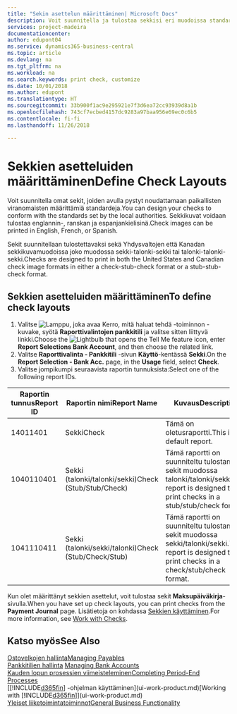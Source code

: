 ```yaml
---
title: "Sekin asettelun määrittäminen| Microsoft Docs"
description: Voit suunnitella ja tulostaa sekkisi eri muodoissa standardinmukaisia vaatimuksia noudattaen.
services: project-madeira
documentationcenter: 
author: edupont04
ms.service: dynamics365-business-central
ms.topic: article
ms.devlang: na
ms.tgt_pltfrm: na
ms.workload: na
ms.search.keywords: print check, customize
ms.date: 10/01/2018
ms.author: edupont
ms.translationtype: HT
ms.sourcegitcommit: 33b900f1ac9e295921e7f3d6ea72cc93939d8a1b
ms.openlocfilehash: 743cf7ecbed4157dc9283a97baa956e69ec0c6b5
ms.contentlocale: fi-fi
ms.lasthandoff: 11/26/2018

---
```

# <a name="define-check-layouts"></a><span data-ttu-id="9aaa8-103">Sekkien asetteluiden määrittäminen</span><span class="sxs-lookup"><span data-stu-id="9aaa8-103">Define Check Layouts</span></span>
<span data-ttu-id="9aaa8-104">Voit suunnitella omat sekit, joiden avulla pystyt noudattamaan paikallisten viranomaisten määrittämiä standardeja.</span><span class="sxs-lookup"><span data-stu-id="9aaa8-104">You can design your checks to conform with the standards set by the local authorities.</span></span> <span data-ttu-id="9aaa8-105">Sekkikuvat voidaan tulostaa englannin-, ranskan ja espanjankielisinä.</span><span class="sxs-lookup"><span data-stu-id="9aaa8-105">Check images can be printed in English, French, or Spanish.</span></span>

<span data-ttu-id="9aaa8-106">Sekit suunnitellaan tulostettavaksi sekä Yhdysvaltojen että Kanadan sekkikuvamuodoissa joko muodossa sekki-talonki-sekki tai talonki-talonki-sekki.</span><span class="sxs-lookup"><span data-stu-id="9aaa8-106">Checks are designed to print in both the United States and Canadian check image formats in either a check-stub-check format or a stub-stub-check format.</span></span>

## <a name="to-define-check-layouts"></a><span data-ttu-id="9aaa8-107">Sekkien asetteluiden määrittäminen</span><span class="sxs-lookup"><span data-stu-id="9aaa8-107">To define check layouts</span></span>
1. <span data-ttu-id="9aaa8-108">Valitse ![Lamppu, joka avaa Kerro, mitä haluat tehdä -toiminnon](media/ui-search/search_small.png "Kerro, mitä haluat tehdä") -kuvake, syötä **Raporttivalintojen pankkitili** ja valitse sitten liittyvä linkki.</span><span class="sxs-lookup"><span data-stu-id="9aaa8-108">Choose the ![Lightbulb that opens the Tell Me feature](media/ui-search/search_small.png "Tell me what you want to do") icon, enter **Report Selections Bank Account**, and then choose the related link.</span></span>
2. <span data-ttu-id="9aaa8-109">Valitse **Raporttivalinta - Pankkitili** -sivun **Käyttö**-kentässä **Sekki**.</span><span class="sxs-lookup"><span data-stu-id="9aaa8-109">On the **Report Selection - Bank Acc.** page, in the **Usage** field, select **Check**.</span></span>
3. <span data-ttu-id="9aaa8-110">Valitse jompikumpi seuraavista raportin tunnuksista:</span><span class="sxs-lookup"><span data-stu-id="9aaa8-110">Select one of the following report IDs.</span></span>

| <span data-ttu-id="9aaa8-111">Raportin tunnus</span><span class="sxs-lookup"><span data-stu-id="9aaa8-111">Report ID</span></span> | <span data-ttu-id="9aaa8-112">Raportin nimi</span><span class="sxs-lookup"><span data-stu-id="9aaa8-112">Report Name</span></span> | <span data-ttu-id="9aaa8-113">Kuvaus</span><span class="sxs-lookup"><span data-stu-id="9aaa8-113">Description</span></span> |
| --- | --- | --- |
| <span data-ttu-id="9aaa8-114">1401</span><span class="sxs-lookup"><span data-stu-id="9aaa8-114">1401</span></span> |<span data-ttu-id="9aaa8-115">Sekki</span><span class="sxs-lookup"><span data-stu-id="9aaa8-115">Check</span></span> |<span data-ttu-id="9aaa8-116">Tämä on oletusraportti.</span><span class="sxs-lookup"><span data-stu-id="9aaa8-116">This is the default report.</span></span> |
| <span data-ttu-id="9aaa8-117">10401</span><span class="sxs-lookup"><span data-stu-id="9aaa8-117">10401</span></span> |<span data-ttu-id="9aaa8-118">Sekki (talonki/talonki/sekki)</span><span class="sxs-lookup"><span data-stu-id="9aaa8-118">Check (Stub/Stub/Check)</span></span> |<span data-ttu-id="9aaa8-119">Tämä raportti on suunniteltu tulostamaan sekit muodossa talonki/talonki/sekki.</span><span class="sxs-lookup"><span data-stu-id="9aaa8-119">This report is designed to print checks in a stub/stub/check format.</span></span> |
| <span data-ttu-id="9aaa8-120">10411</span><span class="sxs-lookup"><span data-stu-id="9aaa8-120">10411</span></span> |<span data-ttu-id="9aaa8-121">Sekki (talonki/sekki/talonki)</span><span class="sxs-lookup"><span data-stu-id="9aaa8-121">Check (Stub/Check/Stub)</span></span> |<span data-ttu-id="9aaa8-122">Tämä raportti on suunniteltu tulostamaan sekit muodossa sekki/talonki/sekki.</span><span class="sxs-lookup"><span data-stu-id="9aaa8-122">This report is designed to print checks in a check/stub/check format.</span></span> |

<span data-ttu-id="9aaa8-123">Kun olet määrittänyt sekkien asettelut, voit tulostaa sekit **Maksupäiväkirja**-sivulla.</span><span class="sxs-lookup"><span data-stu-id="9aaa8-123">When you have set up check layouts, you can print checks from the **Payment Journal** page.</span></span> <span data-ttu-id="9aaa8-124">Lisätietoja on kohdassa [Sekkien käyttäminen](payables-how-work-checks.md).</span><span class="sxs-lookup"><span data-stu-id="9aaa8-124">For more information, see [Work with Checks](payables-how-work-checks.md).</span></span>

## <a name="see-also"></a><span data-ttu-id="9aaa8-125">Katso myös</span><span class="sxs-lookup"><span data-stu-id="9aaa8-125">See Also</span></span>
[<span data-ttu-id="9aaa8-126">Ostovelkojen hallinta</span><span class="sxs-lookup"><span data-stu-id="9aaa8-126">Managing Payables</span></span>](payables-manage-payables.md)  
<span data-ttu-id="9aaa8-127">[Pankkitilien hallinta](bank-manage-bank-accounts.md) </span><span class="sxs-lookup"><span data-stu-id="9aaa8-127">[Managing Bank Accounts](bank-manage-bank-accounts.md) </span></span>  
[<span data-ttu-id="9aaa8-128">Kauden lopun prosessien viimeisteleminen</span><span class="sxs-lookup"><span data-stu-id="9aaa8-128">Completing Period-End Processes</span></span>](year-how-complete-period-end-processes.md)  
<span data-ttu-id="9aaa8-129">[[!INCLUDE[d365fin](includes/d365fin_md.md)] -ohjelman käyttäminen](ui-work-product.md)</span><span class="sxs-lookup"><span data-stu-id="9aaa8-129">[Working with [!INCLUDE[d365fin](includes/d365fin_md.md)]](ui-work-product.md)</span></span>  
[<span data-ttu-id="9aaa8-130">Yleiset liiketoimintatoiminnot</span><span class="sxs-lookup"><span data-stu-id="9aaa8-130">General Business Functionality</span></span>](ui-across-business-areas.md)


